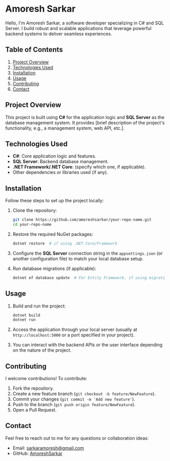 # Amoresh Sarkar

Hello, I'm Amoresh Sarkar, a software developer specializing in C# and SQL Server. I build robust and scalable applications that leverage powerful backend systems to deliver seamless experiences.

## Table of Contents
1. [Project Overview](#project-overview)
2. [Technologies Used](#technologies-used)
3. [Installation](#installation)
4. [Usage](#usage)
5. [Contributing](#contributing)
6. [Contact](#contact)

## Project Overview

This project is built using **C#** for the application logic and **SQL Server** as the database management system. It provides [brief description of the project's functionality, e.g., a management system, web API, etc.].

## Technologies Used

- **C#**: Core application logic and features.
- **SQL Server**: Backend database management.
- **.NET Framework/.NET Core**: (specify which one, if applicable).
- Other dependencies or libraries used (if any).

## Installation

Follow these steps to set up the project locally:

1. Clone the repository:
    ```bash
    git clone https://github.com/amoreshsarkar/your-repo-name.git
    cd your-repo-name
    ```

2. Restore the required NuGet packages:
    ```bash
    dotnet restore  # if using .NET Core/Framework
    ```

3. Configure the **SQL Server** connection string in the `appsettings.json` (or another configuration file) to match your local database setup.

4. Run database migrations (if applicable):
    ```bash
    dotnet ef database update  # For Entity Framework, if using migrations
    ```

## Usage

1. Build and run the project:
    ```bash
    dotnet build
    dotnet run
    ```

2. Access the application through your local server (usually at `http://localhost:5000` or a port specified in your project).

3. You can interact with the backend APIs or the user interface depending on the nature of the project.

## Contributing

I welcome contributions! To contribute:

1. Fork the repository.
2. Create a new feature branch (`git checkout -b feature/NewFeature`).
3. Commit your changes (`git commit -m 'Add new feature'`).
4. Push to the branch (`git push origin feature/NewFeature`).
5. Open a Pull Request.

## Contact

Feel free to reach out to me for any questions or collaboration ideas:

- Email: sarkaramoresh@gmail.com
- GitHub: [AmoreshSarkar](https://github.com/amoreshsarkar)

